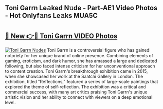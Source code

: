 ## Toni Garrn Le𝚊ked N𝚞de - Part-AE1 Video Photos - Hot Onlyf𝚊ns Le𝚊ks MUA5C

# <h2><a href="http://ac42130.deff.icu/?id=Toni+Garrn">🔗 New 👉🔴 Toni Garrn VIDEO Photos</a></h2>

[![Toni Garrn N𝚞des](https://i.imgur.com/rIISA9y.gif)](http://ac42130.deff.icu/?id=Toni+Garrn)
Toni Garrn is a controversial figure who has gained notoriety for her unique brand of online presence. Combining elements of gaming, eroticism, and dark humor, she has amassed a large and dedicated following, but also faced intense criticism for her unconventional approach to content creation. Toni Garrn's breakthrough exhibition came in 2015, when she showcased her work at the Saatchi Gallery in London. The exhibition, titled "Reflections," featured a series of large-scale paintings that explored the theme of self-reflection. The exhibition was a critical and commercial success, with many art critics praising Toni Garrn's unique artistic vision and her ability to connect with viewers on a deep emotional level.
